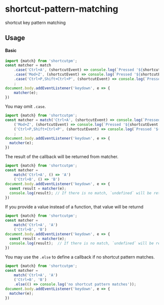 # shortcut-pattern-matching
shortcut key pattern matching

## Usage

#### Basic

```js
import {match} from 'shortcutpm';
const matcher = match
    .case('Ctrl+A', (shortcutEvent) => console.log(`Pressed '${shortcutEvent.shortcut}`)) // output when matching: Pressed 'Ctrl+A'
    .case('Mod+Z', (shortcutEvent) => console.log(`Pressed '${shortcutEvent.shortcut}'`)) // output when matching: Mac: `Pressed 'Meta+A'`, Win,Linux:`Pressed 'Ctrl+A'`
    .case('Ctrl+P,Shift+Ctrl+P', (shortcutEvent) => console.log(`Pressed '${shortcutEvent.shortcut}`)) // output when matching: `Pressed 'Ctrl+P'` or `Pressed 'Shift+Ctrl+P'`
    ;
document.body.addEventListener('keydown', e => {
    matcher(e);
})
```

You may omit `.case`.

```js
import {match} from 'shortcutpm';
const matcher = match('Ctrl+A', (shortcutEvent) => console.log(`Pressed '${shortcutEvent.shortcut}`)) // output when matching: Pressed 'Ctrl+A'
    ('Mod+Z', (shortcutEvent) => console.log(`Pressed '${shortcutEvent.shortcut}'`)) // output when matching: Mac: `Pressed 'Meta+A'`, Win,Linux:`Pressed 'Ctrl+A'`
    ('Ctrl+P,Shift+Ctrl+P', (shortcutEvent) => console.log(`Pressed '${shortcutEvent.shortcut}`)) // output when matching: `Pressed 'Ctrl+P'` or `Pressed 'Shift+Ctrl+P'`
    ;
document.body.addEventListener('keydown', e => {
  matcher(e);
})
```

The result of the callback will be returned from matcher.

```js
import {match} from 'shortcutpm';
const matcher = 
    match('Ctrl+A', () => 'A')
    ('Ctrl+B', () => 'B')
document.body.addEventListener('keydown', e => {
  const result = matcher(e);
  console.log(result); // If there is no match, `undefined` will be returned.
})
```

If you provide a value instead of a function, that value will be returnd

```js
import {match} from 'shortcutpm';
const matcher = 
    match('Ctrl+A', 'A')
    ('Ctrl+B', 'B')
document.body.addEventListener('keydown', e => {
  const result = matcher(e);
  console.log(result);  // If there is no match, `undefined` will be returned.
})
```

You may use the `.else` to define a callback  if no shortcut pattern matches.

```js
import {match} from 'shortcutpm';
const matcher = 
    match('Ctrl+A', 'A')
    ('Ctrl+B', 'B')
    .else(() => console.log('no shortcut pattern matches'));
document.body.addEventListener('keydown', e => {
  matcher(e);
})
```

